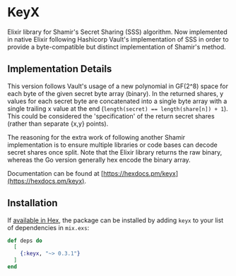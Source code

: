 # KeyX

Elixir library for Shamir's Secret Sharing (SSS) algorithm. Now implemented in native Elixir following Hashicorp Vault's implementation of SSS in order to provide a byte-compatible but distinct implementation of Shamir's method. 

## Implementation Details

This version follows Vault's usage of a new polynomial in GF(2^8) space for each byte of the given secret byte array (binary). In the returned shares, y values for each secret byte are concatenated into a single byte array with a single trailing x value at the end (`length(secret) == length(share[n]) + 1`). This could be considered the 'specification' of the return secret shares (rather than separate {x,y} points).

The reasoning for the extra work of following another Shamir implementation is to ensure multiple libraries or code bases can decode secret shares once split. Note that the Elixir library returns the raw binary, whereas the Go version generally hex encode the binary array.  

Documentation can be found at [https://hexdocs.pm/keyx](https://hexdocs.pm/keyx).

## Installation

If [available in Hex](https://hex.pm/docs/publish), the package can be installed
by adding `keyx` to your list of dependencies in `mix.exs`:

```elixir
def deps do
  [
    {:keyx, "~> 0.3.1"}
  ]
end
```
